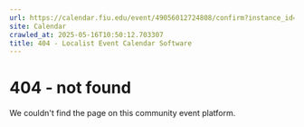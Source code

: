 ```yaml
---
url: https://calendar.fiu.edu/event/49056012724808/confirm?instance_id=49056012769892&return=https%3A%2F%2Fcalendar.fiu.edu%2Fcalendar%3Fevent_types%255B%255D%3D121719
site: Calendar
crawled_at: 2025-05-16T10:50:12.703307
title: 404 - Localist Event Calendar Software
---
```


# 404 - not found
We couldn't find the page on this community event platform.
